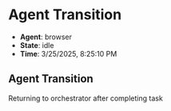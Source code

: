 # Agent Transition

- **Agent**: browser
- **State**: idle
- **Time**: 3/25/2025, 8:25:10 PM

## Agent Transition

Returning to orchestrator after completing task

